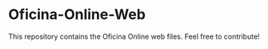 # Oficina-Online-Web
This repository contains the Oficina Online web files. Feel free to contribute!
